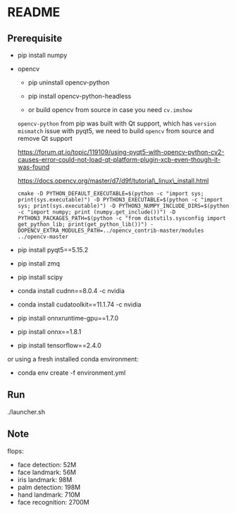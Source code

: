 # README

## Prerequisite

  - pip install numpy

  - opencv
    
      - pip uninstall opencv-python
    
      - pip install opencv-python-headless
    
      - or build opencv from source in case you need `cv.imshow`
    
    `opencv-python` from pip was built with Qt support, which has
    `version mismatch` issue with pyqt5, we need to build `opencv` from
    source and remove Qt support
    
    https://forum.qt.io/topic/119109/using-pyqt5-with-opencv-python-cv2-causes-error-could-not-load-qt-platform-plugin-xcb-even-though-it-was-found
    
    https://docs.opencv.org/master/d7/d9f/tutorial\_linux\_install.html
    
    `cmake -D PYTHON_DEFAULT_EXECUTABLE=$(python -c "import sys;
    print(sys.executable)") -D PYTHON3_EXECUTABLE=$(python -c "import
    sys; print(sys.executable)") -D PYTHON3_NUMPY_INCLUDE_DIRS=$(python
    -c "import numpy; print (numpy.get_include())") -D
    PYTHON3_PACKAGES_PATH=$(python -c "from distutils.sysconfig import
    get_python_lib; print(get_python_lib())")
    -DOPENCV_EXTRA_MODULES_PATH=../opencv_contrib-master/modules
    ../opencv-master`

  - pip install pyqt5==5.15.2

  - pip install zmq

  - pip install scipy

  - conda install cudnn==8.0.4 -c nvidia

  - conda install cudatoolkit==11.1.74 -c nvidia

  - pip install onnxruntime-gpu==1.7.0

  - pip install onnx==1.8.1

  - pip install tensorflow==2.4.0

or using a fresh installed conda environment:

  - conda env create -f environment.yml

## Run

./launcher.sh

## Note

flops:

  - face detection: 52M
  - face landmark: 56M
  - iris landmark: 98M
  - palm detection: 198M
  - hand landmark: 710M
  - face recognition: 2700M

